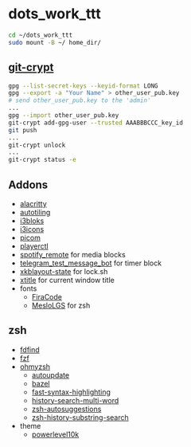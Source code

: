 # dots_work_ttt

```bash
cd ~/dots_work_ttt
sudo mount -B ~/ home_dir/
```
## [git-crypt](https://github.com/AGWA/git-crypt)
```bash
gpg --list-secret-keys --keyid-format LONG
gpg --export -a "Your Name" > other_user_pub.key
# send other_user_pub.key to the 'admin'
...
gpg --import other_user_pub.key
git-crypt add-gpg-user --trusted AAABBBCCC_key_id
git push
...
git-crypt unlock
...
git-crypt status -e
```


## Addons
* [alacritty](https://github.com/alacritty/alacritty)
* [autotiling](https://github.com/nwg-piotr/autotiling)
* [i3bloks](https://github.com/ivanmilov/i3blocks)
* [i3icons](https://github.com/nwhirschfeld/i3icons2)
* [picom](https://github.com/yshui/picom)
* [playerctl](https://github.com/altdesktop/playerctl)
* [spotify_remote](https://github.com/ivanmilov/spotify_remote) for media blocks
* [telegram_test_message_bot](https://github.com/ivanmilov/telegram_test_message_bot) for timer block
* [xkblayout-state](https://github.com/nonpop/xkblayout-state) for lock.sh
* [xtitle](https://github.com/baskerville/xtitle) for current window title
* fonts
  * [FiraCode](https://github.com/ryanoasis/nerd-fonts/tree/master/patched-fonts/FiraCode)
  * [MesloLGS](https://github.com/romkatv/powerlevel10k#meslo-nerd-font-patched-for-powerlevel10k) for zsh
## zsh
* [fdfind](https://github.com/sharkdp/fd#installation)
* [fzf](https://github.com/junegunn/fzf)
* [ohmyzsh](https://github.com/ohmyzsh/ohmyzsh)
  * [autoupdate](https://github.com/TamCore/autoupdate-oh-my-zsh-plugins)
  * [bazel](https://github.com/jackwish/bazel)
  * [fast-syntax-highlighting](https://github.com/zdharma/fast-syntax-highlighting.git)
  * [history-search-multi-word](https://github.com/zdharma/history-search-multi-word)
  * [zsh-autosuggestions](https://github.com/zsh-users/zsh-autosuggestions)
  * [zsh-history-substring-search](https://github.com/zsh-users/zsh-history-substring-search)
* theme
  * [powerlevel10k](https://github.com/romkatv/powerlevel10k)
